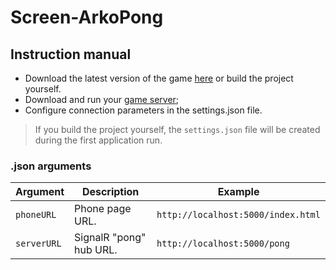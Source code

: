 # Screen-ArkoPong #

## Instruction manual ##

* Download the latest version of the game [here][Releases] or build the project yourself.
* Download and run your [game server][Server];
* Configure connection parameters in the settings.json file. 

> If you build the project yourself, the `settings.json` file will be created during the first application run.

### .json arguments ###
| Argument    | Description                     | Example                             |
|-------------|---------------------------------|-------------------------------------|
| `phoneURL`  | Phone page URL.                 | `http://localhost:5000/index.html`  |
| `serverURL` | SignalR "pong" hub URL.         | `http://localhost:5000/pong`        |


[Server]: https://github.com/RTUITLab/arkopongBack
[Releases]: https://github.com/RTUITLab/Screen-ArkoPong/releases